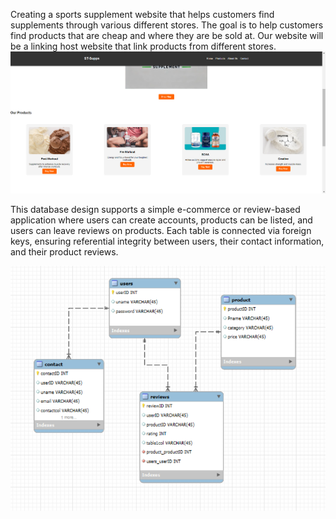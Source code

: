 Creating a sports supplement website that helps customers find supplements through various different stores. The goal is to help customers find products that are cheap and where they are be sold at. Our website will be a linking host website that link products from different stores. 
![](public/images/UI.png)

This database design supports a simple e-commerce or review-based application where users can create accounts, products can be listed, and users can leave reviews on products. Each table is connected via foreign keys, ensuring referential integrity between users, their contact information, and their product reviews.

![](public/images/ERD.png)
